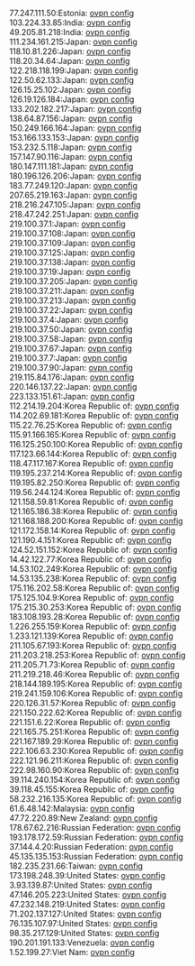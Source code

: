 77.247.111.50:Estonia: [ovpn config](vpn/77_247_111_50.ovpn)  
103.224.33.85:India: [ovpn config](vpn/103_224_33_85.ovpn)  
49.205.81.218:India: [ovpn config](vpn/49_205_81_218.ovpn)  
111.234.161.215:Japan: [ovpn config](vpn/111_234_161_215.ovpn)  
118.10.81.226:Japan: [ovpn config](vpn/118_10_81_226.ovpn)  
118.20.34.64:Japan: [ovpn config](vpn/118_20_34_64.ovpn)  
122.218.118.199:Japan: [ovpn config](vpn/122_218_118_199.ovpn)  
122.50.62.133:Japan: [ovpn config](vpn/122_50_62_133.ovpn)  
126.15.25.102:Japan: [ovpn config](vpn/126_15_25_102.ovpn)  
126.19.126.184:Japan: [ovpn config](vpn/126_19_126_184.ovpn)  
133.202.182.217:Japan: [ovpn config](vpn/133_202_182_217.ovpn)  
138.64.87.156:Japan: [ovpn config](vpn/138_64_87_156.ovpn)  
150.249.166.164:Japan: [ovpn config](vpn/150_249_166_164.ovpn)  
153.166.133.153:Japan: [ovpn config](vpn/153_166_133_153.ovpn)  
153.232.5.118:Japan: [ovpn config](vpn/153_232_5_118.ovpn)  
157.147.90.116:Japan: [ovpn config](vpn/157_147_90_116.ovpn)  
180.147.111.181:Japan: [ovpn config](vpn/180_147_111_181.ovpn)  
180.196.126.206:Japan: [ovpn config](vpn/180_196_126_206.ovpn)  
183.77.249.120:Japan: [ovpn config](vpn/183_77_249_120.ovpn)  
207.65.219.163:Japan: [ovpn config](vpn/207_65_219_163.ovpn)  
218.216.247.105:Japan: [ovpn config](vpn/218_216_247_105.ovpn)  
218.47.242.251:Japan: [ovpn config](vpn/218_47_242_251.ovpn)  
219.100.37.1:Japan: [ovpn config](vpn/219_100_37_1.ovpn)  
219.100.37.108:Japan: [ovpn config](vpn/219_100_37_108.ovpn)  
219.100.37.109:Japan: [ovpn config](vpn/219_100_37_109.ovpn)  
219.100.37.125:Japan: [ovpn config](vpn/219_100_37_125.ovpn)  
219.100.37.138:Japan: [ovpn config](vpn/219_100_37_138.ovpn)  
219.100.37.19:Japan: [ovpn config](vpn/219_100_37_19.ovpn)  
219.100.37.205:Japan: [ovpn config](vpn/219_100_37_205.ovpn)  
219.100.37.211:Japan: [ovpn config](vpn/219_100_37_211.ovpn)  
219.100.37.213:Japan: [ovpn config](vpn/219_100_37_213.ovpn)  
219.100.37.22:Japan: [ovpn config](vpn/219_100_37_22.ovpn)  
219.100.37.4:Japan: [ovpn config](vpn/219_100_37_4.ovpn)  
219.100.37.50:Japan: [ovpn config](vpn/219_100_37_50.ovpn)  
219.100.37.58:Japan: [ovpn config](vpn/219_100_37_58.ovpn)  
219.100.37.67:Japan: [ovpn config](vpn/219_100_37_67.ovpn)  
219.100.37.7:Japan: [ovpn config](vpn/219_100_37_7.ovpn)  
219.100.37.90:Japan: [ovpn config](vpn/219_100_37_90.ovpn)  
219.115.84.176:Japan: [ovpn config](vpn/219_115_84_176.ovpn)  
220.146.137.22:Japan: [ovpn config](vpn/220_146_137_22.ovpn)  
223.133.151.61:Japan: [ovpn config](vpn/223_133_151_61.ovpn)  
112.214.19.204:Korea Republic of: [ovpn config](vpn/112_214_19_204.ovpn)  
114.202.69.181:Korea Republic of: [ovpn config](vpn/114_202_69_181.ovpn)  
115.22.76.25:Korea Republic of: [ovpn config](vpn/115_22_76_25.ovpn)  
115.91.166.165:Korea Republic of: [ovpn config](vpn/115_91_166_165.ovpn)  
116.125.250.100:Korea Republic of: [ovpn config](vpn/116_125_250_100.ovpn)  
117.123.66.144:Korea Republic of: [ovpn config](vpn/117_123_66_144.ovpn)  
118.47.117.167:Korea Republic of: [ovpn config](vpn/118_47_117_167.ovpn)  
119.195.237.214:Korea Republic of: [ovpn config](vpn/119_195_237_214.ovpn)  
119.195.82.250:Korea Republic of: [ovpn config](vpn/119_195_82_250.ovpn)  
119.56.244.124:Korea Republic of: [ovpn config](vpn/119_56_244_124.ovpn)  
121.158.59.81:Korea Republic of: [ovpn config](vpn/121_158_59_81.ovpn)  
121.165.186.38:Korea Republic of: [ovpn config](vpn/121_165_186_38.ovpn)  
121.168.188.200:Korea Republic of: [ovpn config](vpn/121_168_188_200.ovpn)  
121.172.158.14:Korea Republic of: [ovpn config](vpn/121_172_158_14.ovpn)  
121.190.4.151:Korea Republic of: [ovpn config](vpn/121_190_4_151.ovpn)  
124.52.151.152:Korea Republic of: [ovpn config](vpn/124_52_151_152.ovpn)  
14.42.122.77:Korea Republic of: [ovpn config](vpn/14_42_122_77.ovpn)  
14.53.102.249:Korea Republic of: [ovpn config](vpn/14_53_102_249.ovpn)  
14.53.135.238:Korea Republic of: [ovpn config](vpn/14_53_135_238.ovpn)  
175.116.202.58:Korea Republic of: [ovpn config](vpn/175_116_202_58.ovpn)  
175.125.104.9:Korea Republic of: [ovpn config](vpn/175_125_104_9.ovpn)  
175.215.30.253:Korea Republic of: [ovpn config](vpn/175_215_30_253.ovpn)  
183.108.193.28:Korea Republic of: [ovpn config](vpn/183_108_193_28.ovpn)  
1.226.255.159:Korea Republic of: [ovpn config](vpn/1_226_255_159.ovpn)  
1.233.121.139:Korea Republic of: [ovpn config](vpn/1_233_121_139.ovpn)  
211.105.67.193:Korea Republic of: [ovpn config](vpn/211_105_67_193.ovpn)  
211.203.218.253:Korea Republic of: [ovpn config](vpn/211_203_218_253.ovpn)  
211.205.71.73:Korea Republic of: [ovpn config](vpn/211_205_71_73.ovpn)  
211.219.218.46:Korea Republic of: [ovpn config](vpn/211_219_218_46.ovpn)  
218.144.189.195:Korea Republic of: [ovpn config](vpn/218_144_189_195.ovpn)  
219.241.159.106:Korea Republic of: [ovpn config](vpn/219_241_159_106.ovpn)  
220.126.31.57:Korea Republic of: [ovpn config](vpn/220_126_31_57.ovpn)  
221.150.222.62:Korea Republic of: [ovpn config](vpn/221_150_222_62.ovpn)  
221.151.6.22:Korea Republic of: [ovpn config](vpn/221_151_6_22.ovpn)  
221.165.75.251:Korea Republic of: [ovpn config](vpn/221_165_75_251.ovpn)  
221.167.189.29:Korea Republic of: [ovpn config](vpn/221_167_189_29.ovpn)  
222.106.63.230:Korea Republic of: [ovpn config](vpn/222_106_63_230.ovpn)  
222.121.96.211:Korea Republic of: [ovpn config](vpn/222_121_96_211.ovpn)  
222.98.160.90:Korea Republic of: [ovpn config](vpn/222_98_160_90.ovpn)  
39.114.240.154:Korea Republic of: [ovpn config](vpn/39_114_240_154.ovpn)  
39.118.45.155:Korea Republic of: [ovpn config](vpn/39_118_45_155.ovpn)  
58.232.216.135:Korea Republic of: [ovpn config](vpn/58_232_216_135.ovpn)  
61.6.48.142:Malaysia: [ovpn config](vpn/61_6_48_142.ovpn)  
47.72.220.89:New Zealand: [ovpn config](vpn/47_72_220_89.ovpn)  
178.67.62.216:Russian Federation: [ovpn config](vpn/178_67_62_216.ovpn)  
193.178.172.59:Russian Federation: [ovpn config](vpn/193_178_172_59.ovpn)  
37.144.4.20:Russian Federation: [ovpn config](vpn/37_144_4_20.ovpn)  
45.135.135.153:Russian Federation: [ovpn config](vpn/45_135_135_153.ovpn)  
182.235.231.66:Taiwan: [ovpn config](vpn/182_235_231_66.ovpn)  
173.198.248.39:United States: [ovpn config](vpn/173_198_248_39.ovpn)  
3.93.139.87:United States: [ovpn config](vpn/3_93_139_87.ovpn)  
47.146.205.223:United States: [ovpn config](vpn/47_146_205_223.ovpn)  
47.232.148.219:United States: [ovpn config](vpn/47_232_148_219.ovpn)  
71.202.137.127:United States: [ovpn config](vpn/71_202_137_127.ovpn)  
76.135.107.97:United States: [ovpn config](vpn/76_135_107_97.ovpn)  
98.35.217.129:United States: [ovpn config](vpn/98_35_217_129.ovpn)  
190.201.191.133:Venezuela: [ovpn config](vpn/190_201_191_133.ovpn)  
1.52.199.27:Viet Nam: [ovpn config](vpn/1_52_199_27.ovpn)  
